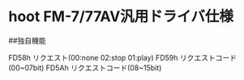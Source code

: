 # hoot FM-7/77AV汎用ドライバ仕様

##独自機能

FD58h リクエスト(00:none 02:stop 01:play)
FD59h リクエストコード(00~07bit)
FD5Ah リクエストコード(08~15bit)

